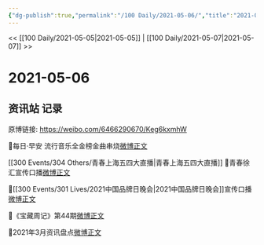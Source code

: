 ```yaml
---
{"dg-publish":true,"permalink":"/100 Daily/2021-05-06/","title":"2021-05-06","created":"2023-04-09T16:32:27.930+08:00","updated":"2023-04-09T16:33:52.948+08:00"}
---
```



<< [[100 Daily/2021-05-05\|2021-05-05]] | [[100 Daily/2021-05-07\|2021-05-07]] >>

# 2021-05-06

## 资讯站 记录

原博链接: https://weibo.com/6466290670/Keg6kxmhW

💫每日·早安
流行音乐全金榜金曲串烧[微博正文](https://m.weibo.cn/6466290670/4633780230293251)

[[300 Events/304 Others/青春上海五四大直播\|青春上海五四大直播]]
💫青春徐汇宣传口播[微博正文](https://m.weibo.cn/6466290670/4633792893420226)

💫[[300 Events/301 Lives/2021中国品牌日晚会\|2021中国品牌日晚会]]宣传口播[微博正文](https://m.weibo.cn/6466290670/4633985697188102)

💫《宝藏周记》第44期[微博正文](https://m.weibo.cn/6466290670/4633783590454950)

💫2021年3月资讯盘点[微博正文](https://m.weibo.cn/6466290670/4633948707887406)
